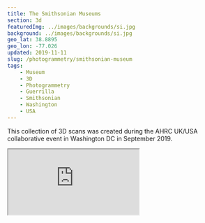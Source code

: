```yaml
---
title: The Smithsonian Museums
section: 3d
featuredImg: ../images/backgrounds/si.jpg
background: ../images/backgrounds/si.jpg
geo_lat: 38.8895
geo_lon: -77.026
updated: 2019-11-11
slug: /photogrammetry/smithsonian-museum
tags:
    - Museum
    - 3D
    - Photogrammetry
    - Guerrilla
    - Smithsonian
    - Washington
    - USA
---
```


This collection of 3D scans was created during the AHRC UK/USA collaborative event in Washington DC in September 2019.

<div class="ratio ratio-1x1 mb-3">
  <iframe title="A 3D model playlist of Smithsonian objects" src="https://sketchfab.com/playlists/embed?collection=6b3ce0adbd114a2a9fdbb5f1ad9f69c4"  allow="autoplay; fullscreen; vr" mozallowfullscreen="true" webkitallowfullscreen="true"></iframe>
</div>
